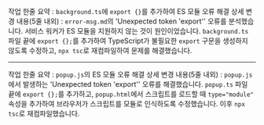 작업 한줄 요약 : `background.ts`에 `export {}`를 추가하여 ES 모듈 오류 해결
상세 변경 내용(5줄 내외) : `error-msg.md`의 'Unexpected token 'export'' 오류를 분석했습니다. 서비스 워커가 ES 모듈을 지원하지 않는 것이 원인이었습니다. `background.ts` 파일 끝에 `export {};`를 추가하여 TypeScript가 불필요한 `export` 구문을 생성하지 않도록 수정하고, `npx tsc`로 재컴파일하여 문제를 해결했습니다.

---

작업 한줄 요약 : `popup.js`의 ES 모듈 오류 해결
상세 변경 내용(5줄 내외) : `popup.js`에서 발생하는 'Unexpected token 'export'' 오류를 해결했습니다. `popup.ts` 파일 끝에 `export {};`를 추가하고, `popup.html`에서 스크립트를 로드할 때 `type="module"` 속성을 추가하여 브라우저가 스크립트를 모듈로 인식하도록 수정했습니다. 이후 `npx tsc`로 재컴파일했습니다.